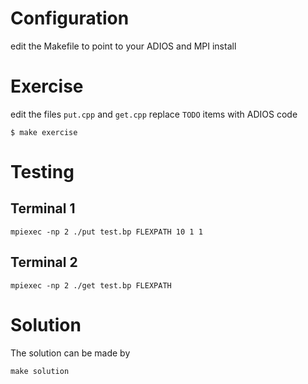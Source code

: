 # Configuration
edit the Makefile to point to your ADIOS and MPI install

# Exercise
edit the files `put.cpp` and `get.cpp` replace `TODO` items with ADIOS code
```
$ make exercise
```
# Testing
## Terminal 1
```
mpiexec -np 2 ./put test.bp FLEXPATH 10 1 1
```
## Terminal 2
```
mpiexec -np 2 ./get test.bp FLEXPATH
```

# Solution
The solution can be made by
```
make solution
```
